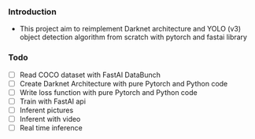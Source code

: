 ### Introduction
- This project aim to reimplement Darknet architecture and YOLO (v3) object detection algorithm from scratch with pytorch and fastai library
### Todo
- [ ] Read COCO dataset with FastAI DataBunch
- [ ] Create Darknet Architecture with pure Pytorch and Python code
- [ ] Write loss function with pure Pytorch and Python code
- [ ] Train with FastAI api
- [ ] Inferent pictures
- [ ] Inferent with video
- [ ] Real time inference